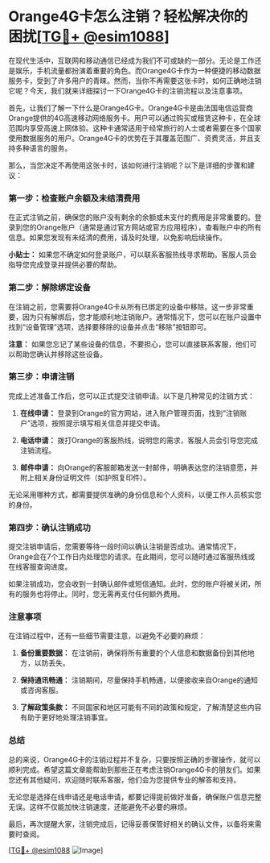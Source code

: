 # Orange4G卡怎么注销？轻松解决你的困扰[[TG💪+ @esim1088](https://t.me/s/esim1088)]

在现代生活中，互联网和移动通信已经成为我们不可或缺的一部分。无论是工作还是娱乐，手机流量都扮演着重要的角色。而Orange4G卡作为一种便捷的移动数据服务卡，受到了许多用户的青睐。然而，当你不再需要这张卡时，如何正确地注销它呢？今天，我们就来详细探讨一下Orange4G卡的注销流程以及注意事项。

首先，让我们了解一下什么是Orange4G卡。Orange4G卡是由法国电信运营商Orange提供的4G高速移动网络服务卡。用户可以通过购买或租赁这种卡，在全球范围内享受高速上网体验。这种卡通常适用于经常旅行的人士或者需要在多个国家使用数据服务的用户。Orange4G卡的优势在于其覆盖范围广、资费灵活，并且支持多种语言的服务。

那么，当您决定不再使用这张卡时，该如何进行注销呢？以下是详细的步骤和建议：

### **第一步：检查账户余额及未结清费用**

在正式注销之前，确保您的账户没有剩余的余额或未支付的费用是非常重要的。登录到您的Orange账户（通常是通过官方网站或官方应用程序），查看账户中的所有信息。如果您发现有未结清的费用，请及时处理，以免影响后续操作。

**小贴士：** 如果您不确定如何登录账户，可以联系客服热线寻求帮助。客服人员会指导您完成登录并提供必要的帮助。

### **第二步：解除绑定设备**

在注销之前，您需要将Orange4G卡从所有已绑定的设备中移除。这一步非常重要，因为只有解绑后，您才能顺利地注销账户。通常情况下，您可以在账户设置中找到“设备管理”选项，选择要移除的设备并点击“移除”按钮即可。

**注意：** 如果您忘记了某些设备的信息，不要担心，您可以直接联系客服，他们可以帮助您确认并移除这些设备。

### **第三步：申请注销**

完成上述准备工作后，您可以正式提交注销申请。以下是几种常见的注销方式：

1. **在线申请：** 登录到Orange的官方网站，进入账户管理页面，找到“注销账户”选项，按照提示填写相关信息并提交申请。
   
2. **电话申请：** 拨打Orange的客服热线，说明您的需求，客服人员会引导您完成注销流程。

3. **邮件申请：** 向Orange的客服邮箱发送一封邮件，明确表达您的注销意愿，并附上相关身份证明文件（如护照复印件）。

无论采用哪种方式，都需要提供准确的身份信息和个人资料，以便工作人员核实您的身份。

### **第四步：确认注销成功**

提交注销申请后，您需要等待一段时间以确认注销是否成功。通常情况下，Orange会在7个工作日内处理您的请求。在此期间，您可以随时通过客服热线或在线客服查询进度。

如果注销成功，您会收到一封确认邮件或短信通知。此时，您的账户将被关闭，所有的服务也将停止。同时，您无需再支付任何额外费用。

### **注意事项**

在注销过程中，还有一些细节需要注意，以避免不必要的麻烦：

1. **备份重要数据：** 在注销前，确保将所有重要的个人信息和数据备份到其他地方，以防丢失。

2. **保持通讯畅通：** 注销期间，尽量保持手机畅通，以便接收来自Orange的通知或咨询客服。

3. **了解政策条款：** 不同国家和地区可能有不同的政策和规定，了解清楚这些内容有助于更好地处理注销事宜。

### **总结**

总的来说，Orange4G卡的注销过程并不复杂，只要按照正确的步骤操作，就可以顺利完成。希望这篇文章能帮助到那些正在考虑注销Orange4G卡的朋友们。如果您还有其他疑问，欢迎随时联系客服，他们会为您提供专业的解答和支持。

无论您是选择在线申请还是电话申请，都要记得提前做好准备，确保账户信息完整无误。这样不仅能加快注销速度，还能避免不必要的麻烦。

最后，再次提醒大家，注销完成后，记得妥善保管好相关的确认文件，以备将来需要时查阅。

[[TG💪+ @esim1088](https://t.me/s/esim1088) ![Image](https://i.postimg.cc/4NQfJmqS/Snipaste-2025-05-13-00-14-12.png)]